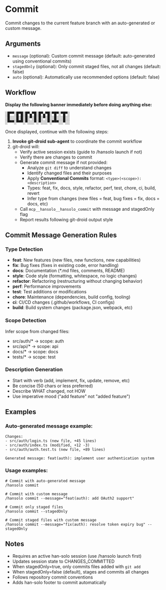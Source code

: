 # Commit

Commit changes to the current feature branch with an auto-generated or custom message.

## Arguments

- `message` (optional): Custom commit message (default: auto-generated using conventional commits)
- `stagedOnly` (optional): Only commit staged files, not all changes (default: false)
- `auto` (optional): Automatically use recommended options (default: false)

## Workflow

**Display the following banner immediately before doing anything else:**

```
░█▀▀░█▀█░█▀▄▀█░█▀▄▀█░▀█▀░▀█▀░
░█░░░█░█░█░▀░█░█░▀░█░░█░░░█░░
░▀▀▀░▀▀▀░▀░░░▀░▀░░░▀░▀▀▀░░▀░░
```

Once displayed, continue with the following steps:

1. **Invoke git-droid sub-agent** to coordinate the commit workflow
2. git-droid will:
   - Verify active session exists (guide to /hansolo launch if not)
   - Verify there are changes to commit
   - Generate commit message if not provided:
     - Analyze `git diff` to understand changes
     - Identify changed files and their purposes
     - Apply **Conventional Commits** format: `<type>(<scope>): <description>`
     - Types: feat, fix, docs, style, refactor, perf, test, chore, ci, build, revert
     - Infer type from changes (new files = feat, bug fixes = fix, docs = docs, etc)
   - Call `mcp__hansolo__hansolo_commit` with message and stagedOnly flag
   - Report results following git-droid output style

## Commit Message Generation Rules

### Type Detection
- **feat**: New features (new files, new functions, new capabilities)
- **fix**: Bug fixes (fixes in existing code, error handling)
- **docs**: Documentation (*.md files, comments, README)
- **style**: Code style (formatting, whitespace, no logic changes)
- **refactor**: Refactoring (restructuring without changing behavior)
- **perf**: Performance improvements
- **test**: Test additions or modifications
- **chore**: Maintenance (dependencies, build config, tooling)
- **ci**: CI/CD changes (.github/workflows, CI configs)
- **build**: Build system changes (package.json, webpack, etc)

### Scope Detection
Infer scope from changed files:
- src/auth/* → scope: auth
- src/api/* → scope: api
- docs/* → scope: docs
- tests/* → scope: test

### Description Generation
- Start with verb (add, implement, fix, update, remove, etc)
- Be concise (50 chars or less preferred)
- Describe WHAT changed, not HOW
- Use imperative mood ("add feature" not "added feature")

## Examples

### Auto-generated message example:
```
Changes:
- src/auth/login.ts (new file, +45 lines)
- src/auth/index.ts (modified, +12 -3)
- src/auth/auth.test.ts (new file, +89 lines)

Generated message: feat(auth): implement user authentication system
```

### Usage examples:
```
# Commit with auto-generated message
/hansolo commit

# Commit with custom message
/hansolo commit --message="feat(auth): add OAuth2 support"

# Commit only staged files
/hansolo commit --stagedOnly

# Commit staged files with custom message
/hansolo commit --message="fix(auth): resolve token expiry bug" --stagedOnly
```

## Notes

- Requires an active han-solo session (use /hansolo launch first)
- Updates session state to CHANGES_COMMITTED
- When stagedOnly=true, only commits files added with `git add`
- When stagedOnly=false (default), stages and commits all changes
- Follows repository commit conventions
- Adds han-solo footer to commit automatically
